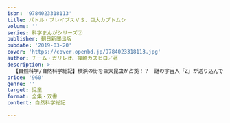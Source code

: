 ```yaml
---
isbn: '9784023318113'
title: バトル・ブレイブスＶＳ．巨大カブトムシ
volume: ''
series: 科学まんがシリーズ②
publisher: 朝日新聞出版
pubdate: '2019-03-20'
cover: 'https://cover.openbd.jp/9784023318113.jpg'
author: チーム・ガリレオ、篠崎カズヒロ／著
description: >-
  【自然科学/自然科学総記】横浜の街を巨大昆虫が占拠！？　謎の宇宙人「Z」が送り込んできた、次なる生物兵器は「巨大昆虫」。子供防衛組織「バトル・ブレイブス」の男子３人組が出動し、捕獲作戦を開始したが、世界のカブトムシ、クワガタが集結し、突如「最強」を競うバトルが勃発し……！？
price: '960'
genre: ''
target: 児童
format: 全集・双書
content: 自然科学総記

---
```


